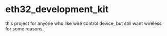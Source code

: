 # eth32_development_kit
this project for anyone who like wire control device, but still want wireless for some reasons.
